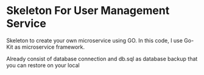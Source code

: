 # Skeleton For User Management Service

Skeleton to create your own microservice using GO. In this code, I use Go-Kit as microservice framework.

Already consist of database connection and db.sql as database backup that you can restore on your local
